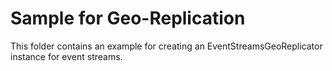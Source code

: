 # Sample for Geo-Replication 
This folder contains an example for creating an EventStreamsGeoReplicator instance for event streams.